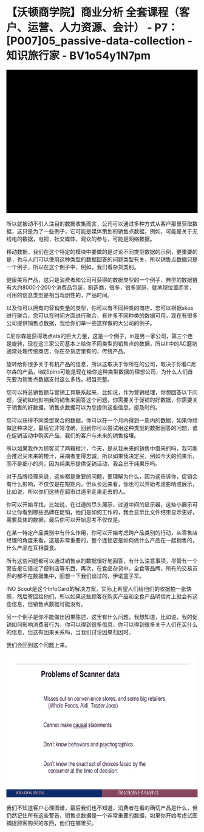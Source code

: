 # 【沃顿商学院】商业分析 全套课程（客户、运营、人力资源、会计） - P7：[P007]05_passive-data-collection - 知识旅行家 - BV1o54y1N7pm

![](img/06eddece2a756ad3138b4e425fa817c5_0.png)

所以就被动不引人注目的数据收集而言，公司可以通过多种方式从客户那里获取数据，这只是为了一些例子，它可能是媒体策划的销售点数据，例如，可能是关于无线电的数据，电视，社交媒体，观众的参与，可能是网络数据。

移动数据，我们在这个特定的模块中要做的是讨论不同类型数据的示例，更重要的是，也与人们可以使用这种类型的数据回答的问题类型有关，所以销售点数据只是一个例子，所以在这个例子中，例如，我们看杂货类别。

健康美容产品，这只是消费者和公司可获得的数据类型的一个例子，典型的数据链有大约8000个200个消费品包装，制造商，很多，很多家庭，就地理位置而言，可用的信息类型是相当戏剧性的，产品时间。

以及你可以拥有的营销变量的类型，你可以有不同种类的商店，您可以根据skus进行聚合，您可以在时间方面进行聚合，有许多不同种类的数据可用，现在有很多公司提供销售点数据，我给你们举一些这样做的大公司的例子。

C尼尔森是获得场点eta的巨大力量，这是一个例子，iri是另一家公司，第三个连是旋转，现在这三家公司基本上给你不同类型的销售点的数据，所以II中的AC磨坊通常处理传统商店，你在杂货店里有的，传统产品。

旋转给你很多关于有机产品的信息，所以这取决于你所在的公司，取决于你看C尼尔森的产品，ii或Spins可能是现在给你这种类型数据的理想公司，为什么人们首先要为销售点数据支付这么多钱，相当完整。

您可以将总销售额与营销工具联系起来，比如说，作为营销经理，你想回答以下问题，促销如何影响我的销售来回答这个问题，你需要关于促销的好数据，你需要关于销售的好数据，销售点数据可以为您提供这些信息，挺及时的。

您可以获得不同类型聚合的数据，你可以在一个月内得到一周内的数据，如果你想做这种决定，最后它非常准确，回到你可以尝试用这种类型的数据回答的问题，谁在促销活动中购买产品，我们的客户与未来的销售接壤。

所以如果我作为顾客买了两箱橙汁，今天，是从我未来的销售中借来的吗，我可能会推迟买未来的橙汁，采摘者变得忠诚，所以如果我决定买，例如今天的纯果乐，而不是细小的肉，因为纯果乐提供促销活动，我会忠于纯果乐吗。

对于品牌经理来说，这些都是重要的问题，要理解为什么，因为这告诉你，促销会有什么影响，不仅仅是在短期内，但从长远来看，你也可以开始考虑影响或展示，比如说，所以你们这些在超市过道里走来走去的人。

你可以开始寻找，比如说，在过道的尽头展示，过道中间的显示器，这些小展示可以让你看到哪些品牌在促销，他们是如何工作的，我会显示比文件结束显示更好，需要具体的数据，最后你可以开始思考不仅仅是。

在某一特定产品类别中有什么作用，你可以开始考虑跨产品类别的行动，从零售店经理的角度来看，这是非常重要的，整个连锁店是如何做什么产品在一起销售的，什么产品在互相蚕食。

所有这些问题都可以通过销售点的数据很好地回答，有什么注意事项，尽管有一个警告是它错过了便利店等东西，再次，在食品杂货中，全食等品牌，所有的交易员乔的都不在数据集中，回想一下我们谈过的，伊诺童子军。

INO Scout是这个InfoCard的解决方案，实际上希望人们给他们的收据拍一张快照，然后寄回给他们，所以如果这些顾客在购买产品和全食产品明信片上就会有这些信息，但销售点数据可能没有。

另一个例子是你不能做出因果陈述，这里有什么问题，我想知道，比如说，我的促销如何影响消费者行为，你可以得到很多信息，你可以得到很多关于人们在买什么的信息，但这有因果关系吗，当我们讨论因果归因时。

我们会回到这个问题上来。

![](img/06eddece2a756ad3138b4e425fa817c5_2.png)

我们不知道客户心理图谱，最后我们也不知道，消费者在看的确切产品是什么，但仍然记住所有这些警告，销售点数据是一个非常重要的数据，如果你开始考虑试图捕捉顾客购买的东西，他们在哪里买。


